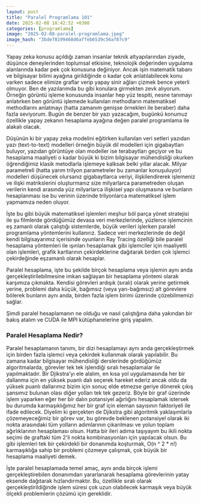 ```yaml
---
layout: post
title: "Paralel Programlama 101"
date: 2025-02-08 18:42:52 +0300
categories: [programlama]
image: "2025-02-08-paralel-programlama.jpeg"
image_hash: "3bde78199468d6affeb6539c56af87c9"
---
```


Yapay zeka konusu açıldığı zaman insanlar teknik altyapılarından ziyade, düşünce deneylerinden toplumsal etkisine,
teknolojik değerinden uygulama alanlarında kadar pek çok konusuna değiniyor. Ancak işin matematik tabanı ve bilgisayar bilimi ayağına girildiğinde o kadar çok anlatılabilecek konu varken sadece elimize graflar verip yapay sinir ağları çizmek bence yeterli olmuyor. Ben de yazılarımda bu gibi konulara girmekten zevk alıyorum. Örneğin görüntü işleme konusunda insanlar hep yüz tespiti, nesne tanımayı anlatırken ben görüntü işlemede kullanılan methodların matematiksel methodlarını anlatmayı (hatta zamanım genişse örnekleri ile beraber) daha fazla seviyorum. Bugün de benzer bir yazı yazacağım, bugünkü konumuz özellikle yapay zekanın hesaplama ayağına değen paralel programlama ile alakalı olacak.

Düşünün ki bir yapay zeka modelini eğitirken kullanılan veri setleri yazıdan yazı (text-to-text) modelleri örneğin büyük dil modelleri için gigabaytları buluyor, yazıdan görüntüye olan modeller ise terabaytları geçiyor ve bu hesaplama maaliyeti o kadar büyük ki bizim bilgisayar mühendisliği okurken öğrendiğimiz klasik metodlarla işlemeye kalksak belki yıllar alacak. Milyar parametreli (hatta yarım trilyon parametreler bu zamanlar konuşuluyor) modelleri düşünecek olursanız gigabaytlarca veriyi, ilişkilendirerek işlemeniz ve ilişki matrikslerini oluşturmanız size milyarlarca parametreden oluşan verilerin kendi arasında yüz milyarlarca ilişkisel yapı oluşmasına ve bunların hesaplanması ise bu verinin üzerinde trilyonlarca matematiksel işlem yapmamıza neden oluyor. 

İşte bu gibi büyük matematiksel işlemleri meşhur böl parça yönet stratejisi ile şu filmlerde gördüğümüz devasa veri merkezlerinde, yüzlerce işlemcinin eş zamanlı olarak çalıştığı sistemlerde, büyük verileri işlerken paralel programlama yöntemlerini kullanırız. Sadece veri merkezlerinde de değil kendi bilgisayarımız içerisinde oyunların Ray Tracing özelliği bile paralel hesaplama yöntemleri ile ışınları hesaplamak gibi işlemciler için maaliyetli olan işlemleri, grafik kartlarının çekirdeklerine dağıtarak birden çok işlemci çekirdeğinde eşzamanlı olarak hesaplar. 

Paralel hesaplama, işte bu şekilde birçok hesaplama veya işlemin aynı anda gerçekleştirilebilmesine imkan sağlayan bir hesaplama yöntemi olarak karşımıza çıkmakta. Kendisi görevleri ardışık (sıralı) olarak yerine getirmek yerine, problemi daha küçük, bağımsız (veya yarı-bağımsız) alt görevlere bölerek bunların aynı anda, birden fazla işlem birimi üzerinde çözebilmemizi sağlar. 

Şimdi paralel hesaplamanın ne olduğu ve nasıl çalıştığına daha yakından bir bakış atalım ve CUDA ile MPI kütüphanelerine giriş yapalım. 

### Paralel Hesaplama Nedir?

Paralel hesaplamanın tanımı, bir dizi hesaplamayı aynı anda gerçekleştirmek için birden fazla işlemci veya çekirdek kullanmak olarak yapılabilir. Bu zamana kadar bilgisayar mühendisliği derslerinde gördüğümüz algoritmalarda, görevler tek tek işlendiği sıralı hesaplamalar ile yapılmaktadır. Bir Djikstra'yı ele alalım, en kısa yol uygulamasında her bir dallanma için en yüksek puanlı dalı seçerek hareket ederiz ancak oldu da yüksek puanlı dallarımız bizim için sonuç elde etmezse geriye dönerek çıkış şansımız bulunan olası diğer yolları tek tek gezeriz. Böyle bir graf üzerinde işlem yaparken eğer her bir dalın potansiyel ağırlığını hesaplamak istersek bu durumda karmaşıklığımız her bir graf için eleman sayısının faktoriyeli ile ifade edilecek. Diyelim ki gerçekten de Djikstra gibi algoritmik yaklaşımlarla çözemeyeceğimiz bir görev var, bu görevde beklenen potansiyel olarak iki nokta arasındaki tüm yolların adımlarının çıkarılması ve yolun toplam ağırlıklarının hesaplaması olsun. Hatta bir ileri adıma taşıyayım bu ikili nokta seçimi de graftaki tüm 2'li nokta kombinasyonları için yapılacak olsun. Bu gibi işlemleri tek bir çekirdekli bir donanımda koşturmak, O(n ^ 2 * n!) karmaşıklığa sahip bir problemi çözmeye çalışmak, çok büyük bir hesaplama maaliyeti demek.

İşte paralel hesaplamada temel amaç, aynı anda birçok işlemi gerçekleştirebilen donanımdan yararlanarak hesaplama görevlerinin yatay eksende dağıtarak hızlandırmaktır. Bu, özellikle sıralı olarak gerçekleştirildiğinde işlem süresi çok uzun olabilecek karmaşık veya büyük ölçekli problemlerin çözümü için gereklidir.

